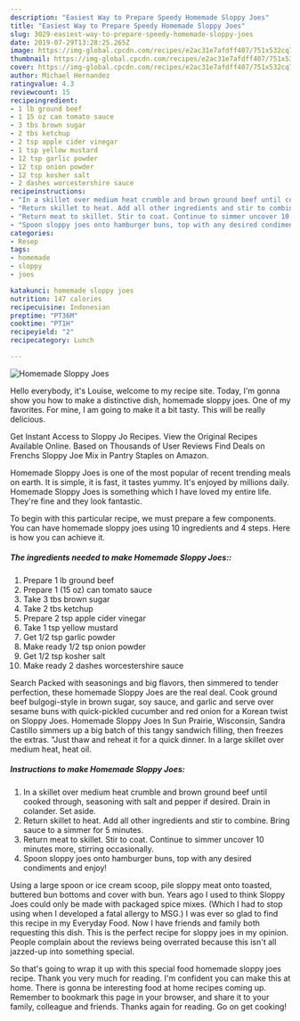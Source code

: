 ```yaml
---
description: "Easiest Way to Prepare Speedy Homemade Sloppy Joes"
title: "Easiest Way to Prepare Speedy Homemade Sloppy Joes"
slug: 3029-easiest-way-to-prepare-speedy-homemade-sloppy-joes
date: 2019-07-29T13:28:25.265Z
image: https://img-global.cpcdn.com/recipes/e2ac31e7afdff407/751x532cq70/homemade-sloppy-joes-recipe-main-photo.jpg
thumbnail: https://img-global.cpcdn.com/recipes/e2ac31e7afdff407/751x532cq70/homemade-sloppy-joes-recipe-main-photo.jpg
cover: https://img-global.cpcdn.com/recipes/e2ac31e7afdff407/751x532cq70/homemade-sloppy-joes-recipe-main-photo.jpg
author: Michael Hernandez
ratingvalue: 4.3
reviewcount: 15
recipeingredient:
- 1 lb ground beef
- 1 15 oz can tomato sauce
- 3 tbs brown sugar
- 2 tbs ketchup
- 2 tsp apple cider vinegar
- 1 tsp yellow mustard
- 12 tsp garlic powder
- 12 tsp onion powder
- 12 tsp kosher salt
- 2 dashes worcestershire sauce
recipeinstructions:
- "In a skillet over medium heat crumble and brown ground beef until cooked through, seasoning with salt and pepper if desired. Drain in colander. Set aside."
- "Return skillet to heat. Add all other ingredients and stir to combine. Bring sauce to a simmer for 5 minutes."
- "Return meat to skillet. Stir to coat. Continue to simmer uncover 10 minutes more, stirring occasionally."
- "Spoon sloppy joes onto hamburger buns, top with any desired condiments and enjoy!"
categories:
- Resep
tags:
- homemade
- sloppy
- joes

katakunci: homemade sloppy joes
nutrition: 147 calories
recipecuisine: Indonesian
preptime: "PT36M"
cooktime: "PT1H"
recipeyield: "2"
recipecategory: Lunch

---
```



![Homemade Sloppy Joes](https://img-global.cpcdn.com/recipes/e2ac31e7afdff407/751x532cq70/homemade-sloppy-joes-recipe-main-photo.jpg)

Hello everybody, it's Louise, welcome to my recipe site. Today, I'm gonna show you how to make a distinctive dish, homemade sloppy joes. One of my favorites. For mine, I am going to make it a bit tasty. This will be really delicious.

Get Instant Access to Sloppy Jo Recipes. View the Original Recipes Available Online. Based on Thousands of User Reviews Find Deals on Frenchs Sloppy Joe Mix in Pantry Staples on Amazon.

Homemade Sloppy Joes is one of the most popular of recent trending meals on earth. It is simple, it is fast, it tastes yummy. It's enjoyed by millions daily. Homemade Sloppy Joes is something which I have loved my entire life. They're fine and they look fantastic.


To begin with this particular recipe, we must prepare a few components. You can have homemade sloppy joes using 10 ingredients and 4 steps. Here is how you can achieve it.

##### The ingredients needed to make Homemade Sloppy Joes::

1. Prepare 1 lb ground beef
1. Prepare 1 (15 oz) can tomato sauce
1. Take 3 tbs brown sugar
1. Take 2 tbs ketchup
1. Prepare 2 tsp apple cider vinegar
1. Take 1 tsp yellow mustard
1. Get 1/2 tsp garlic powder
1. Make ready 1/2 tsp onion powder
1. Get 1/2 tsp kosher salt
1. Make ready 2 dashes worcestershire sauce


Search Packed with seasonings and big flavors, then simmered to tender perfection, these homemade Sloppy Joes are the real deal. Cook ground beef bulgogi-style in brown sugar, soy sauce, and garlic and serve over sesame buns with quick-pickled cucumber and red onion for a Korean twist on Sloppy Joes. Homemade Sloppy Joes In Sun Prairie, Wisconsin, Sandra Castillo simmers up a big batch of this tangy sandwich filling, then freezes the extras. &#34;Just thaw and reheat it for a quick dinner. In a large skillet over medium heat, heat oil. 

##### Instructions to make Homemade Sloppy Joes:

1. In a skillet over medium heat crumble and brown ground beef until cooked through, seasoning with salt and pepper if desired. Drain in colander. Set aside.
1. Return skillet to heat. Add all other ingredients and stir to combine. Bring sauce to a simmer for 5 minutes.
1. Return meat to skillet. Stir to coat. Continue to simmer uncover 10 minutes more, stirring occasionally.
1. Spoon sloppy joes onto hamburger buns, top with any desired condiments and enjoy!


Using a large spoon or ice cream scoop, pile sloppy meat onto toasted, buttered bun bottoms and cover with bun. Years ago I used to think Sloppy Joes could only be made with packaged spice mixes. (Which I had to stop using when I developed a fatal allergy to MSG.) I was ever so glad to find this recipe in my Everyday Food. Now I have friends and family both requesting this dish. This is the perfect recipe for sloppy joes in my opinion. People complain about the reviews being overrated because this isn&#39;t all jazzed-up into something special. 

So that's going to wrap it up with this special food homemade sloppy joes recipe. Thank you very much for reading. I'm confident you can make this at home. There is gonna be interesting food at home recipes coming up. Remember to bookmark this page in your browser, and share it to your family, colleague and friends. Thanks again for reading. Go on get cooking!
